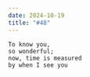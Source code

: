 ```yaml
---
date: 2024-10-19
title: "#48"
--- 
```


```text
To know you,
so wonderful;
now, time is measured
by when I see you
```
<!--more-->
